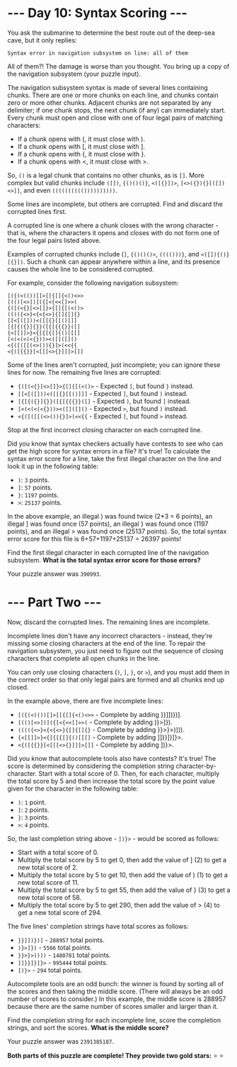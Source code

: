 # --- Day 10: Syntax Scoring ---

You ask the submarine to determine the best route out of the deep-sea cave, but it only replies:

`Syntax error in navigation subsystem on line: all of them`

All of them?! The damage is worse than you thought. You bring up a copy of the navigation subsystem (your puzzle input).

The navigation subsystem syntax is made of several lines containing chunks. There are one or more chunks on each line, and chunks contain zero or more other chunks. Adjacent chunks are not separated by any delimiter; if one chunk stops, the next chunk (if any) can immediately start. Every chunk must open and close with one of four legal pairs of matching characters:

- If a chunk opens with (, it must close with ).
- If a chunk opens with [, it must close with ].
- If a chunk opens with {, it must close with }.
- If a chunk opens with <, it must close with >.
  
So, `()` is a legal chunk that contains no other chunks, as is `[]`. More complex but valid chunks include `([])`, `{()()()}`, `<([{}])>`, `[<>({}){}[([])<>]]`, and even `(((((((((())))))))))`.

Some lines are incomplete, but others are corrupted. Find and discard the corrupted lines first.

A corrupted line is one where a chunk closes with the wrong character - that is, where the characters it opens and closes with do not form one of the four legal pairs listed above.

Examples of corrupted chunks include (`]`, `{()()()>`, `(((()))}`, and `<([]){()}[{}])`. Such a chunk can appear anywhere within a line, and its presence causes the whole line to be considered corrupted.

For example, consider the following navigation subsystem:

```
[({(<(())[]>[[{[]{<()<>>
[(()[<>])]({[<{<<[]>>(
{([(<{}[<>[]}>{[]{[(<()>
(((({<>}<{<{<>}{[]{[]{}
[[<[([]))<([[{}[[()]]]
[{[{({}]{}}([{[{{{}}([]
{<[[]]>}<{[{[{[]{()[[[]
[<(<(<(<{}))><([]([]()
<{([([[(<>()){}]>(<<{{
<{([{{}}[<[[[<>{}]]]>[]]
```

Some of the lines aren't corrupted, just incomplete; you can ignore these lines for now. The remaining five lines are corrupted:

- `{([(<{}[<>[]}>{[]{[(<()>` - Expected `]`, but found `}` instead.
- `[[<[([]))<([[{}[[()]]]` - Expected `]`, but found `)` instead.
- `[{[{({}]{}}([{[{{{}}([]` - Expected `)`, but found `]` instead.
- `[<(<(<(<{}))><([]([]()` - Expected `>`, but found `)` instead.
- `<{([([[(<>()){}]>(<<{{` - Expected `]`, but found `>` instead.

Stop at the first incorrect closing character on each corrupted line.

Did you know that syntax checkers actually have contests to see who can get the high score for syntax errors in a file? It's true! To calculate the syntax error score for a line, take the first illegal character on the line and look it up in the following table:

- `)`: `3` points.
- `]`: `57` points.
- `}`: `1197` points.
- `>`: `25137` points.
  
In the above example, an illegal ) was found twice (2*3 = 6 points), an illegal ] was found once (57 points), an illegal } was found once (1197 points), and an illegal > was found once (25137 points). So, the total syntax error score for this file is 6+57+1197+25137 = 26397 points!

Find the first illegal character in each corrupted line of the navigation subsystem. **What is the total syntax error score for those errors?**

Your puzzle answer was `390993`.

# --- Part Two ---

Now, discard the corrupted lines. The remaining lines are incomplete.

Incomplete lines don't have any incorrect characters - instead, they're missing some closing characters at the end of the line. To repair the navigation subsystem, you just need to figure out the sequence of closing characters that complete all open chunks in the line.

You can only use closing characters (`)`, `]`, `}`, or `>`), and you must add them in the correct order so that only legal pairs are formed and all chunks end up closed.

In the example above, there are five incomplete lines:

- `[({(<(())[]>[[{[]{<()<>>` - Complete by adding }}]])})].
- `[(()[<>])]({[<{<<[]>>(` - Complete by adding )}>]}).
- `(((({<>}<{<{<>}{[]{[]{}` - Complete by adding }}>}>)))).
- `{<[[]]>}<{[{[{[]{()[[[]` - Complete by adding ]]}}]}]}>.
- `<{([{{}}[<[[[<>{}]]]>[]]` - Complete by adding ])}>.

Did you know that autocomplete tools also have contests? It's true! The score is determined by considering the completion string character-by-character. Start with a total score of 0. Then, for each character, multiply the total score by 5 and then increase the total score by the point value given for the character in the following table:

- `)`: `1` point.
- `]`: `2` points.
- `}`: `3` points.
- `>`: `4` points.

So, the last completion string above - `])}>` - would be scored as follows:

- Start with a total score of 0.
- Multiply the total score by 5 to get 0, then add the value of ] (2) to get a new total score of 2.
- Multiply the total score by 5 to get 10, then add the value of ) (1) to get a new total score of 11.
- Multiply the total score by 5 to get 55, then add the value of } (3) to get a new total score of 58.
- Multiply the total score by 5 to get 290, then add the value of > (4) to get a new total score of 294.

The five lines' completion strings have total scores as follows:

- `}}]])})]` - `288957` total points.
- `)}>]})` - `5566` total points.
- `}}>}>))))` - `1480781` total points.
- `]]}}]}]}>` - `995444` total points.
- `])}>` - `294` total points.

Autocomplete tools are an odd bunch: the winner is found by sorting all of the scores and then taking the middle score. (There will always be an odd number of scores to consider.) In this example, the middle score is 288957 because there are the same number of scores smaller and larger than it.

Find the completion string for each incomplete line, score the completion strings, and sort the scores. **What is the middle score?**

Your puzzle answer was `2391385187`.

**Both parts of this puzzle are complete! They provide two gold stars:** :star: :star:
